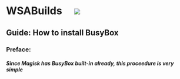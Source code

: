 
# WSABuilds &nbsp; &nbsp; <img src="https://img.shields.io/github/downloads/MustardChef/WSABuilds/total?label=Total%20Downloads&style=for-the-badge"/> &nbsp; 


## Guide: How to install BusyBox

### Preface:
##### Since Magisk has BusyBox built-in already, this proceedure is very simple